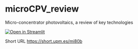 # microCPV_review
Micro-concentrator photovoltaics, a review of key technologies

[![Open in Streamlit](https://static.streamlit.io/badges/streamlit_badge_black_white.svg)](https://share.streamlit.io/isi-ies-group/microcpv_review/main/show_table.py)

Short URL https://short.upm.es/mi80b
